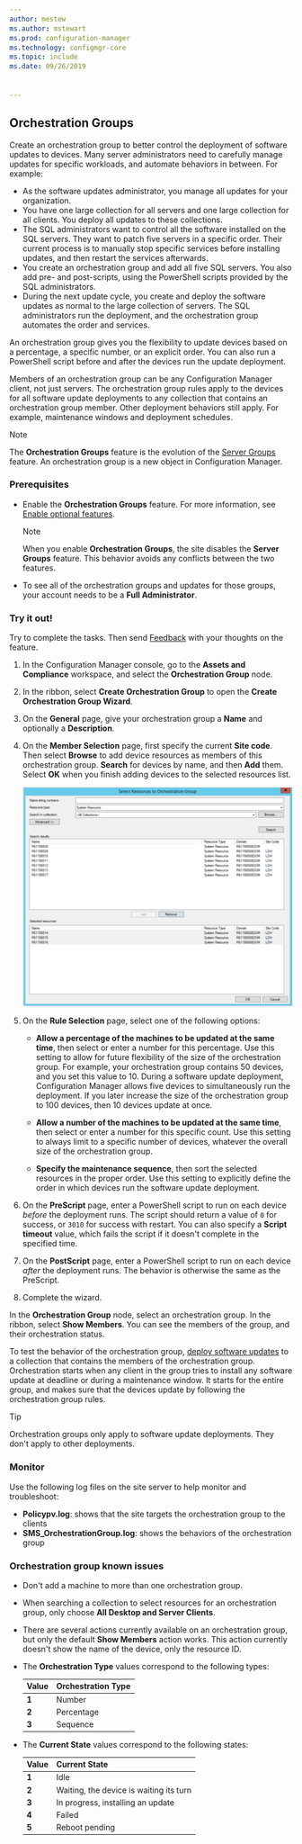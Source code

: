 ```yaml
---
author: mestew
ms.author: mstewart
ms.prod: configuration-manager
ms.technology: configmgr-core
ms.topic: include
ms.date: 09/26/2019


---
```


## <a name="bkmk_OGs"></a> Orchestration Groups

<!--3098816-->

Create an orchestration group to better control the deployment of software updates to devices. Many server administrators need to carefully manage updates for specific workloads, and automate behaviors in between. For example:

- As the software updates administrator, you manage all updates for your organization.
- You have one large collection for all servers and one large collection for all clients. You deploy all updates to these collections.
- The SQL administrators want to control all the software installed on the SQL servers. They want to patch five servers in a specific order. Their current process is to manually stop specific services before installing updates, and then restart the services afterwards.
- You create an orchestration group and add all five SQL servers. You also add pre- and post-scripts, using the PowerShell scripts provided by the SQL administrators.
- During the next update cycle, you create and deploy the software updates as normal to the large collection of servers. The SQL administrators run the deployment, and the orchestration group automates the order and services.

An orchestration group gives you the flexibility to update devices based on a percentage, a specific number, or an explicit order. You can also run a PowerShell script before and after the devices run the update deployment.

Members of an orchestration group can be any Configuration Manager client, not just servers. The orchestration group rules apply to the devices for all software update deployments to any collection that contains an orchestration group member. Other deployment behaviors still apply. For example, maintenance windows and deployment schedules.

> [!NOTE]
> The **Orchestration Groups** feature is the evolution of the [Server Groups](../../../../../sum/deploy-use/service-a-server-group.md) feature. An orchestration group is a new object in Configuration Manager.

### Prerequisites

- Enable the **Orchestration Groups** feature. For more information, see [Enable optional features](../../../../servers/manage/install-in-console-updates.md#bkmk_options).

    > [!NOTE]
    > When you enable **Orchestration Groups**, the site disables the **Server Groups** feature. This behavior avoids any conflicts between the two features.

- To see all of the orchestration groups and updates for those groups, your account needs to be a **Full Administrator**.

### Try it out!

Try to complete the tasks. Then send [Feedback](../../../../understand/find-help.md#product-feedback) with your thoughts on the feature.

1. In the Configuration Manager console, go to the **Assets and Compliance** workspace, and select the **Orchestration Group** node.

1. In the ribbon, select **Create Orchestration Group** to open the **Create Orchestration Group Wizard**.

1. On the **General** page, give your orchestration group a **Name** and optionally a **Description**.

1. On the **Member Selection** page, first specify the current **Site code**. Then select **Browse** to add device resources as members of this orchestration group. **Search** for devices by name, and then **Add** them. Select **OK** when you finish adding devices to the selected resources list.

    ![Screenshot of Select Resources to Orchestration Group window](../../media/3098816-select-resources.png)

1. On the **Rule Selection** page, select one of the following options:

   - **Allow a percentage of the machines to be updated at the same time**, then select or enter a number for this percentage. Use this setting to allow for future flexibility of the size of the orchestration group. For example, your orchestration group contains 50 devices, and you set this value to 10. During a software update deployment, Configuration Manager allows five devices to simultaneously run the deployment. If you later increase the size of the orchestration group to 100 devices, then 10 devices update at once.

   - **Allow a number of the machines to be updated at the same time**, then select or enter a number for this specific count. Use this setting to always limit to a specific number of devices, whatever the overall size of the orchestration group.

   - **Specify the maintenance sequence**, then sort the selected resources in the proper order. Use this setting to explicitly define the order in which devices run the software update deployment.

1. On the **PreScript** page, enter a PowerShell script to run on each device *before* the deployment runs. The script should return a value of `0` for success, or `3010` for success with restart. You can also specify a **Script timeout** value, which fails the script if it doesn't complete in the specified time.

1. On the **PostScript** page, enter a PowerShell script to run on each device *after* the deployment runs. The behavior is otherwise the same as the PreScript.

1. Complete the wizard.

In the **Orchestration Group** node, select an orchestration group. In the ribbon, select **Show Members**. You can see the members of the group, and their orchestration status.

To test the behavior of the orchestration group, [deploy software updates](../../../../../sum/deploy-use/deploy-software-updates.md) to a collection that contains the members of the orchestration group. Orchestration starts when any client in the group tries to install any software update at deadline or during a maintenance window. It starts for the entire group, and makes sure that the devices update by following the orchestration group rules.

> [!TIP]
> Orchestration groups only apply to software update deployments. They don't apply to other deployments.

### Monitor

Use the following log files on the site server to help monitor and troubleshoot:

- **Policypv.log**: shows that the site targets the orchestration group to the clients
- **SMS_OrchestrationGroup.log**: shows the behaviors of the orchestration group

### Orchestration group known issues

- Don't add a machine to more than one orchestration group.

- When searching a collection to select resources for an orchestration group, only choose **All Desktop and Server Clients**.

- There are several actions currently available on an orchestration group, but only the default **Show Members** action works. This action currently doesn't show the name of the device, only the resource ID.

- The **Orchestration Type** values correspond to the following types:

    | Value | Orchestration Type |
    |-------|---------|
    |**1**|Number|
    |**2**|Percentage|
    |**3**|Sequence|

- The **Current State** values correspond to the following states:

    | Value | Current State |
    |-------|---------|
    |**1**|Idle|
    |**2**|Waiting, the device is waiting its turn|
    |**3**|In progress, installing an update|
    |**4**|Failed|
    |**5**|Reboot pending|
